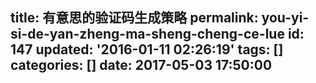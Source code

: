 title: 有意思的验证码生成策略
permalink: you-yi-si-de-yan-zheng-ma-sheng-cheng-ce-lue
id: 147
updated: '2016-01-11 02:26:19'
tags: []
categories: []
date: 2017-05-03 17:50:00
---
